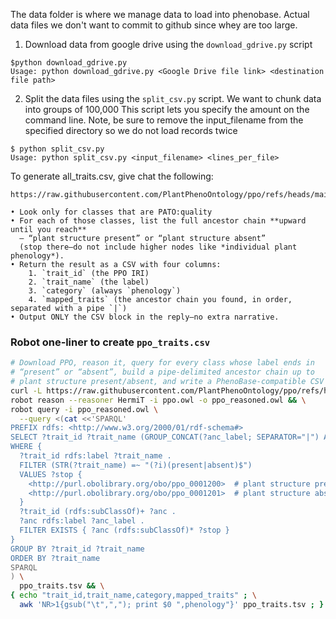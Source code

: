 The data folder is where we manage data to load into phenobase.
Actual data files we don't want to commit to github since whey are too large.

1. Download data from google drive using the `download_gdrive.py` script 
```
$python download_gdrive.py
Usage: python download_gdrive.py <Google Drive file link> <destination file path>
```

2. Split the data files using the `split_csv.py` script.  We want to chunk data into groups of 100,000
This script lets you specify the amount on the command line.  Note, be sure to remove the input_filename
from the specified directory so we do not load records twice
```
$ python split_csv.py
Usage: python split_csv.py <input_filename> <lines_per_file>
```
To generate all_traits.csv, give chat the following:
```I’m working with the Plant Phenology Ontology at  
https://raw.githubusercontent.com/PlantPhenoOntology/ppo/refs/heads/main/ppo.owl  
 
• Look only for classes that are PATO:quality  
• For each of those classes, list the full ancestor chain **upward until you reach**  
  – “plant structure present” or “plant structure absent”  
  (stop there—do not include higher nodes like *individual plant phenology*).  
• Return the result as a CSV with four columns:  
    1. `trait_id` (the PPO IRI)  
    2. `trait_name` (the label)  
    3. `category` (always `phenology`)  
    4. `mapped_traits` (the ancestor chain you found, in order, separated with a pipe `|`)  
• Output ONLY the CSV block in the reply—no extra narrative.
```

### Robot one‑liner to create `ppo_traits.csv`

```bash
# Download PPO, reason it, query for every class whose label ends in
# “present” or “absent”, build a pipe‑delimited ancestor chain up to
# plant structure present/absent, and write a PhenoBase‑compatible CSV
curl -L https://raw.githubusercontent.com/PlantPhenoOntology/ppo/refs/heads/main/ppo.owl -o ppo.owl && \
robot reason --reasoner HermiT -i ppo.owl -o ppo_reasoned.owl && \
robot query -i ppo_reasoned.owl \
  --query <(cat <<'SPARQL'
PREFIX rdfs: <http://www.w3.org/2000/01/rdf-schema#>
SELECT ?trait_id ?trait_name (GROUP_CONCAT(?anc_label; SEPARATOR="|") AS ?mapped_traits)
WHERE {
  ?trait_id rdfs:label ?trait_name .
  FILTER (STR(?trait_name) =~ "(?i)(present|absent)$")
  VALUES ?stop {
    <http://purl.obolibrary.org/obo/ppo_0001200>  # plant structure present
    <http://purl.obolibrary.org/obo/ppo_0001201>  # plant structure absent
  }
  ?trait_id (rdfs:subClassOf)+ ?anc .
  ?anc rdfs:label ?anc_label .
  FILTER EXISTS { ?anc (rdfs:subClassOf)* ?stop }
}
GROUP BY ?trait_id ?trait_name
ORDER BY ?trait_name
SPARQL
) \
  ppo_traits.tsv && \
{ echo "trait_id,trait_name,category,mapped_traits" ; \
  awk 'NR>1{gsub("\t",","); print $0 ",phenology"}' ppo_traits.tsv ; } > ppo_traits.csv
```
